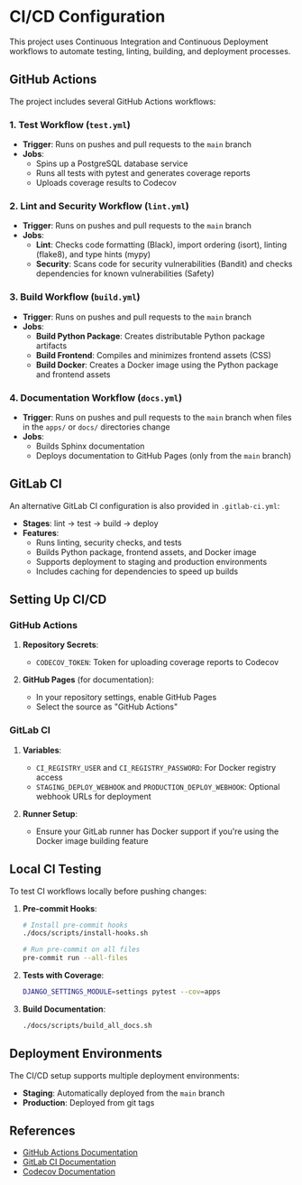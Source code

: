 # CI/CD Configuration

This project uses Continuous Integration and Continuous Deployment workflows to automate testing, linting, building, and deployment processes.

## GitHub Actions

The project includes several GitHub Actions workflows:

### 1. Test Workflow (`test.yml`)

- **Trigger**: Runs on pushes and pull requests to the `main` branch
- **Jobs**:
  - Spins up a PostgreSQL database service
  - Runs all tests with pytest and generates coverage reports
  - Uploads coverage results to Codecov

### 2. Lint and Security Workflow (`lint.yml`)

- **Trigger**: Runs on pushes and pull requests to the `main` branch
- **Jobs**:
  - **Lint**: Checks code formatting (Black), import ordering (isort), linting (flake8), and type hints (mypy)
  - **Security**: Scans code for security vulnerabilities (Bandit) and checks dependencies for known vulnerabilities (Safety)

### 3. Build Workflow (`build.yml`)

- **Trigger**: Runs on pushes and pull requests to the `main` branch
- **Jobs**:
  - **Build Python Package**: Creates distributable Python package artifacts
  - **Build Frontend**: Compiles and minimizes frontend assets (CSS)
  - **Build Docker**: Creates a Docker image using the Python package and frontend assets

### 4. Documentation Workflow (`docs.yml`)

- **Trigger**: Runs on pushes and pull requests to the `main` branch when files in the `apps/` or `docs/` directories change
- **Jobs**:
  - Builds Sphinx documentation
  - Deploys documentation to GitHub Pages (only from the `main` branch)

## GitLab CI

An alternative GitLab CI configuration is also provided in `.gitlab-ci.yml`:

- **Stages**: lint → test → build → deploy
- **Features**:
  - Runs linting, security checks, and tests
  - Builds Python package, frontend assets, and Docker image
  - Supports deployment to staging and production environments
  - Includes caching for dependencies to speed up builds

## Setting Up CI/CD

### GitHub Actions

1. **Repository Secrets**:
   - `CODECOV_TOKEN`: Token for uploading coverage reports to Codecov

2. **GitHub Pages** (for documentation):
   - In your repository settings, enable GitHub Pages
   - Select the source as "GitHub Actions"

### GitLab CI

1. **Variables**:
   - `CI_REGISTRY_USER` and `CI_REGISTRY_PASSWORD`: For Docker registry access
   - `STAGING_DEPLOY_WEBHOOK` and `PRODUCTION_DEPLOY_WEBHOOK`: Optional webhook URLs for deployment

2. **Runner Setup**:
   - Ensure your GitLab runner has Docker support if you're using the Docker image building feature

## Local CI Testing

To test CI workflows locally before pushing changes:

1. **Pre-commit Hooks**:
   ```bash
   # Install pre-commit hooks
   ./docs/scripts/install-hooks.sh
   
   # Run pre-commit on all files
   pre-commit run --all-files
   ```

2. **Tests with Coverage**:
   ```bash
   DJANGO_SETTINGS_MODULE=settings pytest --cov=apps
   ```

3. **Build Documentation**:
   ```bash
   ./docs/scripts/build_all_docs.sh
   ```

## Deployment Environments

The CI/CD setup supports multiple deployment environments:

- **Staging**: Automatically deployed from the `main` branch
- **Production**: Deployed from git tags

## References

- [GitHub Actions Documentation](https://docs.github.com/en/actions)
- [GitLab CI Documentation](https://docs.gitlab.com/ee/ci/)
- [Codecov Documentation](https://docs.codecov.io/)